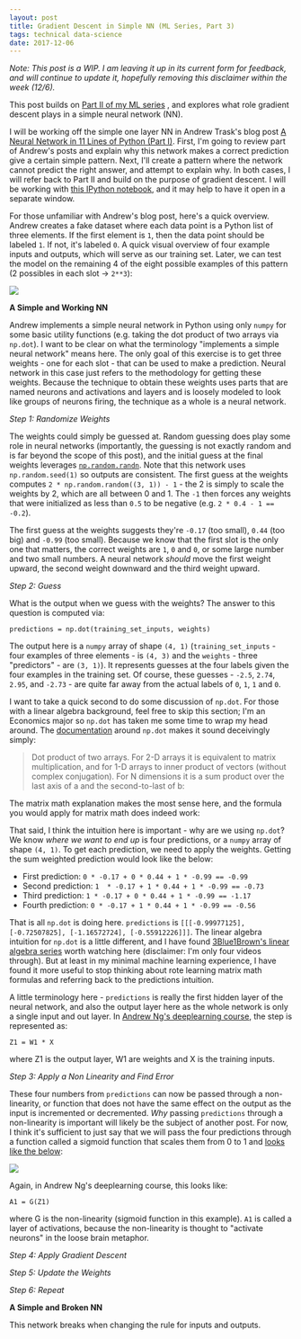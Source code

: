 ```yaml
---
layout: post
title: Gradient Descent in Simple NN (ML Series, Part 3)
tags: technical data-science
date: 2017-12-06
---
```


*Note: This post is a WIP. I am leaving it up in its current form for feedback, and will continue to update it, hopefully removing this disclaimer within the week (12/6).*

This post builds on [Part II of my ML series](https://benbrostoff.github.io/2017/10/09/gradient-descent-intuition/) , and explores what role gradient descent plays in a simple neural network (NN).

I will be working off the simple one layer NN in Andrew Trask's blog post [A Neural Network in 11 Lines of Python (Part I)](http://iamtrask.github.io/2015/07/12/basic-python-network/). First, I'm going to review part of Andrew's posts and explain why this network makes a correct prediction give a certain simple pattern. Next, I'll create a pattern where the network cannot predict the right answer, and attempt to explain why. In both cases, I will refer back to Part II and build on the purpose of gradient descent. I will be working with [this IPython notebook](https://github.com/BenBrostoff/ml-series-source/blob/master/src/3_gradient_descent_in_practice.ipynb), and it may help to have it open in a separate window.

For those unfamiliar with Andrew's blog post, here's a quick overview. Andrew creates a fake dataset where each data point is a Python list of three elements. If the first element is `1`, then the data point should be labeled `1`. If not, it's labeled `0`. A quick visual overview of four example inputs and outputs, which will serve as our training set. Later, we can test the model on the remaining 4 of the eight possible examples of this pattern (2 possibles in each slot -> `2**3`):

![](https://s3.amazonaws.com/ml-blog-series/inputs_and_outputs.png)

**A Simple and Working NN**

Andrew implements a simple neural network in Python using only `numpy` for some basic utility functions (e.g. taking the dot product of two arrays via `np.dot`). I want to be clear on what the terminology "implements a simple neural network" means here. The only goal of this exercise is to get three weights - one for each slot - that can be used to make a prediction. Neural network in this case just refers to the methodology for getting these weights. Because the technique to obtain these weights uses parts that are named neurons and activations and layers and is loosely modeled to look like groups of neurons firing, the technique as a whole is a neural network.

*Step 1: Randomize Weights*

The weights could simply be guessed at. Random guessing does play some role in neural networks (importantly, the guessing is not exactly random and is far beyond the scope of this post), and the initial guess at the final weights leverages [`np.random.randn`](https://docs.scipy.org/doc/numpy-1.13.0/reference/generated/numpy.random.randn.html). Note that this network uses `np.random.seed(1)` so outputs are consistent. The first guess at the weights computes `2 * np.random.random((3, 1)) - 1` - the 2 is simply to scale the weights by 2, which are all between 0 and 1. The `-1` then forces any weights that were initialized as less than `0.5` to be negative (e.g. `2 * 0.4 - 1 == -0.2`).

The first guess at the weights suggests they're `-0.17` (too small), `0.44` (too big) and `-0.99` (too small). Because we know that the first slot is the only one that matters, the correct weights are `1`, `0` and `0`, or some large number and two small numbers. A neural network *should* move the first weight upward, the second weight downward and the third weight upward.

*Step 2: Guess*

What is the output when we guess with the weights? The answer to this question is computed via:

`predictions = np.dot(training_set_inputs, weights)`

The output here is a `numpy` array of shape `(4, 1)` (`training_set_inputs` - four examples of three elements - is `(4, 3)` and the `weights` - three "predictors" - are `(3, 1)`). It represents guesses at the four labels given the four examples in the training set. Of course, these guesses - `-2.5`, `2.74`, `2.95`, and `-2.73` - are quite far away from the actual labels of `0`, `1`, `1` and `0`.

I want to take a quick second to do some discussion of `np.dot`. For those with a linear algebra background, feel free to skip this section; I'm an Economics major so `np.dot` has taken me some time to wrap my head around. The [documentation](https://docs.scipy.org/doc/numpy-1.13.0/reference/generated/numpy.dot.html) around `np.dot` makes it sound deceivingly simply:

> Dot product of two arrays. For 2-D arrays it is equivalent to matrix multiplication, and for 1-D arrays to inner product of vectors (without complex conjugation). For N dimensions it is a sum product over the last axis of a and the second-to-last of b:

The matrix math explanation makes the most sense here, and the formula you would apply for matrix math does indeed work:

That said, I think the intuition here is important - why are we using `np.dot`? We know *where we want to end up* is four predictions, or a `numpy` array of shape `(4, 1)`. To get each prediction, we need to apply the weights. Getting the sum weighted prediction would look like the below:

- First prediction: `0 * -0.17 + 0 * 0.44 + 1 * -0.99 == -0.99`
- Second prediction: `1  * -0.17 + 1 * 0.44 + 1 * -0.99 == -0.73`
- Third prediction: `1 * -0.17 + 0 * 0.44 + 1 * -0.99 == -1.17`
- Fourth prediction:  `0 * -0.17 + 1 * 0.44 + 1 * -0.99 == -0.56`

That is all `np.dot` is doing here. `predictions` is `[[[-0.99977125], [-0.72507825], [-1.16572724], [-0.55912226]]]`. The linear algebra intuition for `np.dot` is a little different, and I have found [3Blue1Brown's linear algebra series](https://www.youtube.com/watch?v=kjBOesZCoqc&list=PLZHQObOWTQDPD3MizzM2xVFitgF8hE_ab) worth watching here (disclaimer: I'm only four videos through). But at least in my minimal machine learning experience, I have found it more useful to stop thinking about rote learning matrix math formulas and referring back to the predictions intuition.

A little terminology here - `predictions` is really the first hidden layer of the neural network, and also the output layer here as the whole network is only a single input and out layer. In [Andrew Ng's deeplearning course](https://www.coursera.org/specializations/deep-learning), the step is represented as:

`Z1 = W1 * X`

where Z1 is the output layer, W1 are weights and X is the training inputs.

*Step 3: Apply a Non Linearity and Find Error*

These four numbers from `predictions` can now be passed through a non-linearity, or function that does not have the same effect on the output as the input is incremented or decremented. *Why* passing `predictions` through a non-linearity is important will likely be the subject of another post. For now, I think it's sufficient to just say that we will pass the four predictions through a function called a sigmoid function that scales them from 0 to 1 and [looks like the below](http://www.wolframalpha.com/input/?i=sigmoid+function):

![](https://s3.amazonaws.com/ml-blog-series/sigmoid.png)

Again, in Andrew Ng's deeplearning course, this looks like:

`A1 = G(Z1)`

where G is the non-linearity (sigmoid function in this example). `A1` is called a layer of activations, because the non-linearity is thought to "activate neurons" in the loose brain metaphor.

*Step 4: Apply Gradient Descent*

*Step 5: Update the Weights*

*Step 6: Repeat*



**A Simple and Broken NN**

This network breaks when changing the rule for inputs and outputs.
